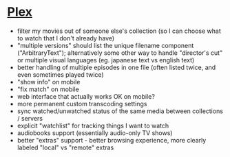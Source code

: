 # [Plex](https://plex.tv/)

- filter my movies out of someone else's collection (so I can choose what to watch that I don't already have)
- "multiple versions" should list the unique filename component ("ArbitraryText"); alternatively some other way to handle "director's cut" or multiple visual languages (eg. japanese text vs english text)
- better handling of multiple episodes in one file (often listed twice, and even sometimes played twice)
- "show info" on mobile
- "fix match" on mobile
- web interface that actually works OK on mobile?
- more permanent custom transcoding settings
- sync watched/unwatched status of the same media between collections / servers
- explicit "watchlist" for tracking things I want to watch
- audiobooks support (essentially audio-only TV shows)
- better "extras" support - better browsing experience, more clearly labeled "local" vs "remote" extras
